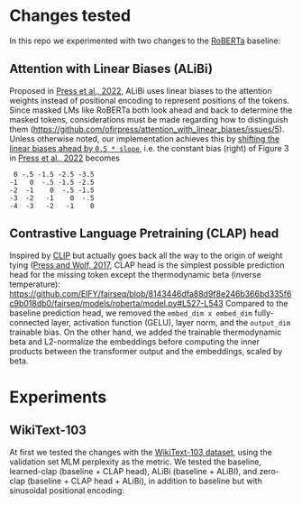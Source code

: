 # Changes tested

In this repo we experimented with two changes to the [RoBERTa](https://arxiv.org/abs/1907.11692) baseline:

## Attention with Linear Biases (ALiBi)
Proposed in [Press et al., 2022](https://arxiv.org/abs/2108.12409), ALiBi uses linear biases to the attention weights instead of positional encoding to represent positions of the tokens. Since masked LMs like RoBERTa both look ahead and back to determine the masked tokens, considerations must be made regarding how to distinguish them (https://github.com/ofirpress/attention_with_linear_biases/issues/5). Unless otherwise noted, our implementation achieves this by [shifting the linear biases ahead by `0.5 * slope`](https://github.com/ofirpress/attention_with_linear_biases/issues/5#issuecomment-1213410982), i.e. the constant bias (right) of Figure 3 in [Press et al., 2022](https://arxiv.org/abs/2108.12409) becomes
```
 0 -.5 -1.5 -2.5 -3.5
-1   0  -.5 -1.5 -2.5
-2  -1    0  -.5 -1.5
-3  -2   -1    0  -.5
-4  -3   -2   -1    0
```

## Contrastive Language Pretraining (CLAP) head
Inspired by [CLIP](https://github.com/openai/CLIP) but actually goes back all the way to the origin of weight tying ([Press and Wolf, 2017](https://arxiv.org/abs/1608.05859), CLAP head is the simplest possible prediction head for the missing token except the thermodynamic beta (inverse temperature):
https://github.com/EIFY/fairseq/blob/8143446dfa88d9f8e246b366bd335f6c9b018db0/fairseq/models/roberta/model.py#L527-L543
Compared to the baseline prediction head, we removed the `embed_dim x embed_dim` fully-connected layer, activation function (GELU), layer norm, and the `output_dim` trainable bias. On the other hand, we added the trainable thermodynamic beta and L2-normalize the embeddings before computing the inner products between the transformer output and the embeddings, scaled by beta.

# Experiments

## WikiText-103
At first we tested the changes with the [WikiText-103 dataset](https://www.salesforce.com/products/einstein/ai-research/the-wikitext-dependency-language-modeling-dataset/), using the validation set MLM perplexity as the metric. We tested the baseline, learned-clap (baseline + CLAP head), ALiBi (baseline + ALiBI), and zero-clap (baseline + CLAP head + ALiBi), in addition to baseline but with sinusoidal positional encoding:
